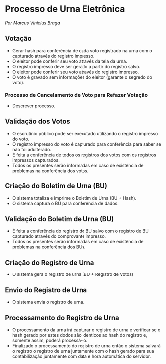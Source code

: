 # Processo de Urna Eletrônica
_Por Marcus Vinicius Braga_

## Votação
- Gerar hash para conferência de cada voto registrado na urna com o capturado através do registro impresso.
- O eleitor pode conferir seu voto através da tela da urna.
- O registro impresso deve ser gerado a partir do registro salvo.  
- O eleitor pode conferir seu voto através do registro impresso.
- O voto é gravado sem informações do eleitor (garante o segredo do voto).

### Processo de Cancelamento de Voto para Refazer Votação
- Descrever processo. 

## Validação dos Votos
- O escrutínio público pode ser executado utilizando o registro impresso do voto.
- O registro impresso do voto é capturado para conferência para saber se não foi adulterado.
- É feita a conferência de todos os registros dos votos com os registros impressos capturados.
- Todos os presentes serão informadas em caso de existência de problemas na conferência dos votos.

## Criação do Boletim de Urna (BU)
- O sistema totaliza e imprime o Boletim de Urna (BU + Hash).
- O sistema captura o BU para conferência de dados.

## Validação do Boletim de Urna (BU)
- É feita a conferência do registro do BU salvo com o registro de BU capturado através do comprovante impresso.
- Todos os presentes serão informadas em caso de existência de problemas na conferência dos BUs.

## Criação do Registro de Urna
- O sistema gera o registro de urna (BU + Registro de Votos)

## Envio do Registro de Urna
- O sistema envia o registro de urna.

## Processamento do Registro de Urna
- O processamento da urna irá capturar o registro de urna e verificar se o hash gerado por estes dodos são identicos ao 
  hash do registro e, somente assim, poderá processá-lo.
- Finalizado o processamento do registro de urna então o sistema salvará o registro o registro de urna juntamente com 
  o hash gerado para sua contabilização juntamente com data e hora automática do servidor.
  